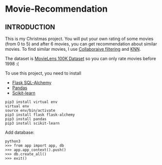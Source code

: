 # Movie-Recommendation

INTRODUCTION
------------

This is my Christmas project. You will put your own rating of some movies (from 0 to 5) and after 6 movies, you can get recommendation about similar movies. To find similar movies, I use [Collaboraive filtering](https://en.wikipedia.org/wiki/Collaborative_filtering) and [KNN](https://en.wikipedia.org/wiki/K-nearest_neighbors_algorithm). 

The dataset is [MovieLens 100K Dataset](https://grouplens.org/datasets/movielens/100k/) so you can only rate movies before 1998 :(

To use this project, you need to install
+ [Flask SQL-Alchemy](https://flask-sqlalchemy.palletsprojects.com/en/3.0.x/)
+ [Pandas](https://pandas.pydata.org/)
+ [Scikit-learn](https://scikit-learn.org/stable/)
```
pip3 install virtual env
virtual env
source env/bin/activate
pip3 install flask flask-alchemy
pip3 install pandas
pip3 install scikit-learn
```
Add database:
```
python3
>>> from app import app, db
>>> app.app_context().push()
>>> db.create_all()
>>> exit()
```